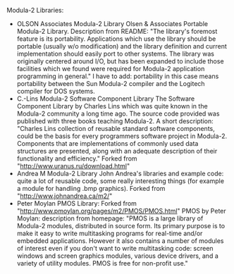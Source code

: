 Modula-2  Libraries:
- OLSON Associates Modula-2 Library
 Olsen & Associates Portable Modula-2 Library. Description from README: "The library's foremost feature is its portability. Applications which use the library should be portable (usually w/o modification) and the library definition and current implementation should easily port to other systems. The library was originally centered around I/O, but has been expanded to include those facilities which we found were required for Modula-2 application programming in general." I have to add: portability in this case means portability between the Sun Modula-2 compiler and the Logitech compiler for DOS systems.
- C.-Lins Modula-2 Software Component Library 
  The Software Component Library by Charles Lins which was quite known in the Modula-2 community a long time ago. The source code provided was published with three books teaching Modula-2. A short description: "Charles Lins collection of reusable standard software components, could be the basis for every programmers software project in Modula-2. Components that are implementations of commonly used data structures are presented, along with an adequate description of their functionality and efficiency."
  Forked from  "http://www.uranus.ru/download.html"
- Andrea M Modula-2 Library
 John Andrea's libraries and example code: quite a lot of reusable code, some really interesting things (for example a module for handling .bmp graphics).
 Forked from "http://www.johnandrea.ca/m2/"
- Peter Moylan PMOS Library: 
 Forked from "http://www.pmoylan.org/pages/m2/PMOS/PMOS.html"
 PMOS by Peter Moylan: description from homepage: "PMOS is a large library of Modula-2 modules, distributed in source form. Its primary purpose is to make it easy to write multitasking programs for real-time and/or embedded applications. However it also contains a number of modules of interest even if you don't want to write multitasking code: screen windows and screen graphics modules, various device drivers, and a variety of utility modules. PMOS is free for non-profit use."

